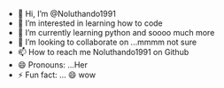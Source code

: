 - 👋 Hi, I’m @Noluthando1991
- 👀 I’m interested in learning how to code 
- 🌱 I’m currently learning python and soooo much more
- 💞️ I’m looking to collaborate on ...mmmm not sure
- 📫 How to reach me Noluthando1991 on Github
- 😄 Pronouns: ...Her
- ⚡ Fun fact: ...  😄 wow

<!---
Noluthando1991/Noluthando1991 is a ✨ special ✨ repository because its `README.md` (this file) appears on your GitHub profile.
You can click the Preview link to take a look at your changes.
--->
